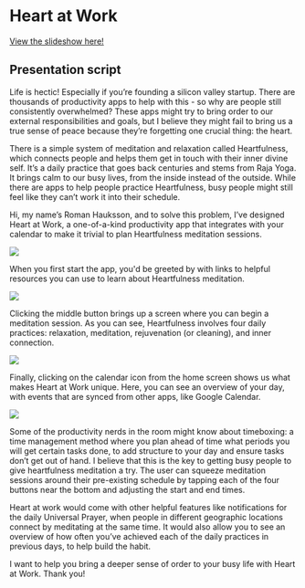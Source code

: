 # Heart at Work

[View the slideshow here!](https://docs.google.com/presentation/d/1npBF1yddgTRr_9WsixVrSul5AKa_p4kEd4wlaw207y8/edit?usp=sharing)

## Presentation script

Life is hectic! Especially if you’re founding a silicon valley startup. There are thousands of productivity apps to help with this - so why are people still consistently overwhelmed? These apps might try to bring order to our external responsibilities and goals, but I believe they might fail to bring us a true sense of peace because they’re forgetting one crucial thing: the heart.

There is a simple system of meditation and relaxation called Heartfulness, which connects people and helps them get in touch with their inner divine self. It’s a daily practice that goes back centuries and stems from Raja Yoga. It brings calm to our busy lives, from the inside instead of the outside. While there are apps to help people practice Heartfulness, busy people might still feel like they can’t work it into their schedule.

Hi, my name’s Roman Hauksson, and to solve this problem, I’ve designed Heart at Work, a one-of-a-kind productivity app that integrates with your calendar to make it trivial to plan Heartfulness meditation sessions.

![](./heartatwork.png)

When you first start the app, you'd be greeted by with links to helpful resources you can use to learn about Heartfulness meditation.

<img src="./learn.png"/>

Clicking the middle button brings up a screen where you can begin a meditation session. As you can see, Heartfulness involves four daily practices: relaxation, meditation, rejuvenation (or cleaning), and inner connection.

<img src="./sessions.png"/>

Finally, clicking on the calendar icon from the home screen shows us what makes Heart at Work unique. Here, you can see an overview of your day, with events that are synced from other apps, like Google Calendar.

<img src="./calendar.png"/>

Some of the productivity nerds in the room might know about timeboxing: a time management method where you plan ahead of time what periods you will get certain tasks done, to add structure to your day and ensure tasks don’t get out of hand. I believe that this is the key to getting busy people to give heartfulness meditation a try. The user can squeeze meditation sessions around their pre-existing schedule by tapping each of the four buttons near the bottom and adjusting the start and end times.

Heart at work would come with other helpful features like notifications for the daily Universal Prayer, when people in different geographic locations connect by meditating at the same time. It would also allow you to see an overview of how often you’ve achieved each of the daily practices in previous days, to help build the habit.

I want to help you bring a deeper sense of order to your busy life with Heart at Work. Thank you!
